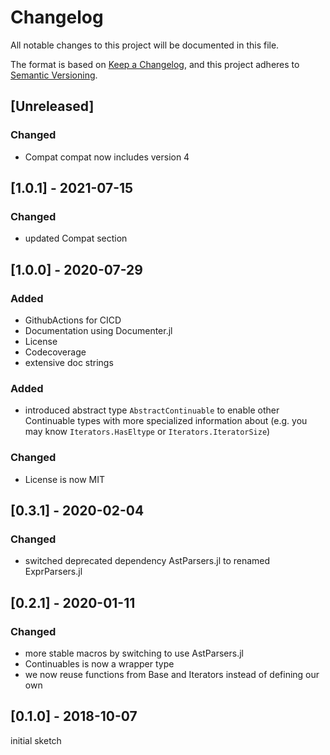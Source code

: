# Changelog
All notable changes to this project will be documented in this file.

The format is based on [Keep a Changelog](https://keepachangelog.com/en/1.0.0/),
and this project adheres to [Semantic Versioning](https://semver.org/spec/v2.0.0.html).


## [Unreleased]
### Changed
- Compat compat now includes version 4

## [1.0.1] - 2021-07-15
### Changed
- updated Compat section

## [1.0.0] - 2020-07-29
### Added
- GithubActions for CICD
- Documentation using Documenter.jl
- License
- Codecoverage
- extensive doc strings

### Added
- introduced abstract type `AbstractContinuable` to enable other Continuable types with more specialized information about (e.g. you may know `Iterators.HasEltype` or `Iterators.IteratorSize`)

### Changed
- License is now MIT

## [0.3.1] - 2020-02-04
### Changed
- switched deprecated dependency AstParsers.jl to renamed ExprParsers.jl

## [0.2.1] - 2020-01-11
### Changed
- more stable macros by switching to use AstParsers.jl
- Continuables is now a wrapper type
- we now reuse functions from Base and Iterators instead of defining our own

## [0.1.0] - 2018-10-07
initial sketch
